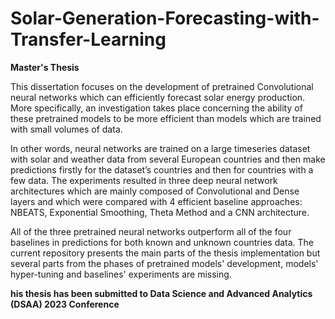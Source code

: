 # Solar-Generation-Forecasting-with-Transfer-Learning
**Master's Thesis**

This dissertation focuses on the development of pretrained Convolutional neural networks which can efficiently forecast solar energy production. More specifically, an investigation takes place concerning the ability of these pretrained models to be more efficient than models which are trained with small volumes of data.

In other words, neural networks are trained on a large timeseries dataset with solar and weather data from several European countries and then make predictions firstly for the dataset’s countries and then for countries with a few data. The experiments resulted in three deep neural network architectures which are mainly composed of Convolutional and Dense layers and which were compared with 4 efficient baseline approaches: NBEATS, Exponential Smoothing, Theta Method and a CNN architecture.

All of the three pretrained neural networks outperform all of the four baselines in predictions for both known and unknown countries data. The current repository presents the main parts of the thesis implementation but several parts from the phases of pretrained models' development, models' hyper-tuning and baselines' experiments are missing.

**his thesis has been submitted to Data Science and Advanced Analytics (DSAA) 2023  Conference**
